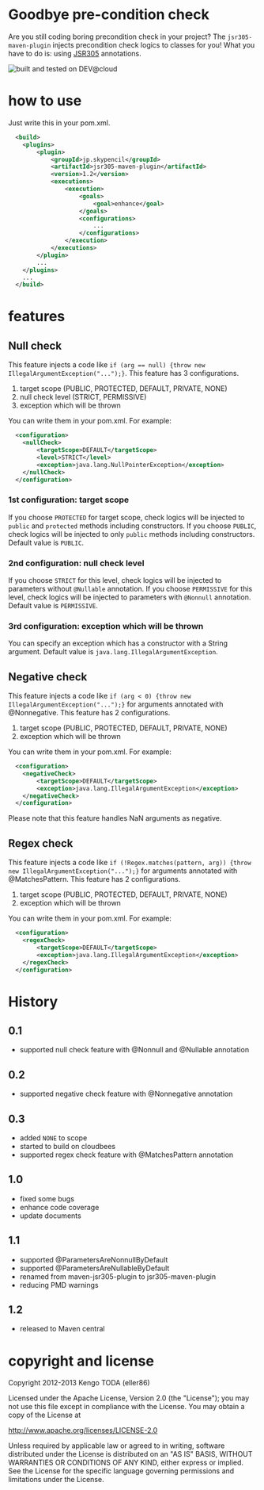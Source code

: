 # Goodbye pre-condition check
Are you still coding boring precondition check in your project?
The `jsr305-maven-plugin` injects precondition check logics to classes for you!
What you have to do is: using [JSR305](http://code.google.com/p/jsr-305/) annotations.

![built and tested on DEV@cloud](http://static-www.cloudbees.com/images/badges/BuiltOnDEV.png)

# how to use
Just write this in your pom.xml.

```xml
  <build>
  	<plugins>
  		<plugin>
  			<groupId>jp.skypencil</groupId>
  			<artifactId>jsr305-maven-plugin</artifactId>
  			<version>1.2</version>
  			<executions>
  				<execution>
  					<goals>
  						<goal>enhance</goal>
  					</goals>
  					<configurations>
  						...
  					</configurations>
  				</execution>
  			</executions>
  		</plugin>
  		...
  	</plugins>
  	...
  </build>
```

# features
## Null check
This feature injects a code like `if (arg == null) {throw new IllegalArgumentException("...");}`.
This feature has 3 configurations.

1. target scope (PUBLIC, PROTECTED, DEFAULT, PRIVATE, NONE)
2. null check level (STRICT, PERMISSIVE)
3. exception which will be thrown

You can write them in your pom.xml. For example:

```xml
  <configuration>
  	<nullCheck>
  		<targetScope>DEFAULT</targetScope>
  		<level>STRICT</level>
  		<exception>java.lang.NullPointerException</exception>
  	</nullCheck>
  </configuration>
```

### 1st configuration: target scope
If you choose `PROTECTED` for target scope, check logics will be injected to `public` and `protected` methods
including constructors.
If you choose `PUBLIC`, check logics will be injected to only `public` methods including constructors.
Default value is `PUBLIC`.

### 2nd configuration: null check level
If you choose `STRICT` for this level, check logics will be injected to parameters without `@Nullable`
annotation.
If you choose `PERMISSIVE` for this level, check logics will be injected to parameters with `@Nonnull`
annotation.
Default value is `PERMISSIVE`.

### 3rd configuration: exception which will be thrown
You can specify an exception which has a constructor with a String argument.
Default value is `java.lang.IllegalArgumentException`.


## Negative check
This feature injects a code like `if (arg < 0) {throw new IllegalArgumentException("...");}` for arguments annotated with @Nonnegative.
This feature has 2 configurations.

1. target scope (PUBLIC, PROTECTED, DEFAULT, PRIVATE, NONE)
2. exception which will be thrown

You can write them in your pom.xml. For example:

```xml
  <configuration>
  	<negativeCheck>
  		<targetScope>DEFAULT</targetScope>
  		<exception>java.lang.IllegalArgumentException</exception>
  	</negativeCheck>
  </configuration>
```

Please note that this feature handles NaN arguments as negative.

## Regex check
This feature injects a code like `if (!Regex.matches(pattern, arg)) {throw new IllegalArgumentException("...");}` for arguments annotated with @MatchesPattern.
This feature has 2 configurations.

1. target scope (PUBLIC, PROTECTED, DEFAULT, PRIVATE, NONE)
2. exception which will be thrown

You can write them in your pom.xml. For example:

```xml
  <configuration>
  	<regexCheck>
  		<targetScope>DEFAULT</targetScope>
  		<exception>java.lang.IllegalArgumentException</exception>
  	</regexCheck>
  </configuration>
```

# History
## 0.1
- supported null check feature with @Nonnull and @Nullable annotation

## 0.2
- supported negative check feature with @Nonnegative annotation

## 0.3
- added `NONE` to scope
- started to build on cloudbees
- supported regex check feature with @MatchesPattern annotation

## 1.0
- fixed some bugs
- enhance code coverage
- update documents

## 1.1
- supported @ParametersAreNonnullByDefault
- supported @ParametersAreNullableByDefault
- renamed from maven-jsr305-plugin to jsr305-maven-plugin 
- reducing PMD warnings

## 1.2
- released to Maven central

# copyright and license
Copyright 2012-2013 Kengo TODA (eller86)

Licensed under the Apache License, Version 2.0 (the "License");
you may not use this file except in compliance with the License.
You may obtain a copy of the License at

  http://www.apache.org/licenses/LICENSE-2.0

Unless required by applicable law or agreed to in writing, software
distributed under the License is distributed on an "AS IS" BASIS,
WITHOUT WARRANTIES OR CONDITIONS OF ANY KIND, either express or implied.
See the License for the specific language governing permissions and
limitations under the License.
